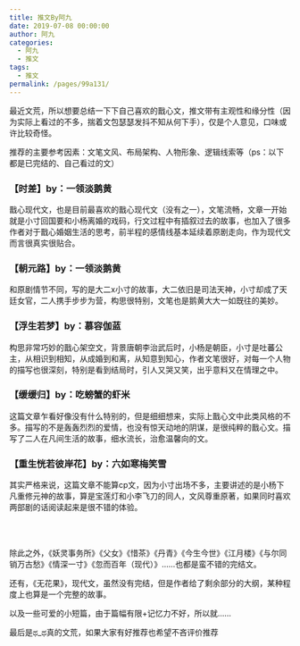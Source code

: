```yaml
---
title: 推文By阿九
date: 2019-07-08 00:00:00
author: 阿九
categories: 
  - 阿九
  - 推文
tags: 
  - 推文
permalink: /pages/99a131/
---
```


最近文荒，所以想要总结一下下自己喜欢的戬心文，推文带有主观性和缘分性（因为实际上看过的不多，揣着文包瑟瑟发抖不知从何下手），仅是个人意见，口味或许比较奇怪。

推荐的主要参考因素：文笔文风、布局架构、人物形象、逻辑线索等（ps：以下都是已完结的、自己看过的文）

<!-- more -->

### 【时差】by：一领淡鹅黄

戬心现代文，也是目前最喜欢的戬心现代文（没有之一），文笔流畅，文章一开始就是小寸回国要和小杨离婚的戏码，行文过程中有插叙过去的故事，也加入了很多作者对于戬心婚姻生活的思考，前半程的感情线基本延续着原剧走向，作为现代文而言很真实很贴合。

### 【朝元路】by：一领淡鹅黄

和原剧情节不同，写的是大二x小寸的故事，大二依旧是司法天神，小寸却成了天廷女官，二人携手步步为营，构思很特别，文笔也是鹅黄大大一如既往的美妙。

### 【浮生若梦】by：慕容伽蓝

构思非常巧妙的戬心架空文，背景唐朝李治武后时，小杨是朝臣，小寸是吐蕃公主，从相识到相知，从成婚到和离，从知意到知心，作者文笔很好，对每一个人物的描写也很深刻，特别是看到结局时，引人又哭又笑，出乎意料又在情理之中。

### 【缓缓归】by：吃螃蟹的虾米

这篇文章乍看好像没有什么特别的，但是细细想来，实际上戬心文中此类风格的不多。描写的不是轰轰烈烈的爱情，也没有惊天动地的阴谋，是很纯粹的戬心文。描写了二人在凡间生活的故事，细水流长，治愈温馨向的文。

### 【重生恍若彼岸花】by：六如寒梅笑雪

其实严格来说，这篇文章不能算cp文，因为小寸出场不多，主要讲述的是小杨下凡重修元神的故事，算是宝莲灯和小李飞刀的同人，文风尊重原著，如果同时喜欢两部剧的话阅读起来是很不错的体验。

</br></br>

除此之外，《妖灵事务所》《父女》《惜茶》《丹青》《今生今世》《江月楼》《与尔同销万古愁》《情深一寸》《忽而百年（现代）》……也都是蛮不错的完结文。

还有，《无花果》，现代文，虽然没有完结，但是作者给了剩余部分的大纲，某种程度上也算是一个完整的故事。

以及一些可爱的小短篇，由于篇幅有限+记忆力不好，所以就……

最后是ಥ_ಥ真的文荒，如果大家有好推荐也希望不吝评价推荐
